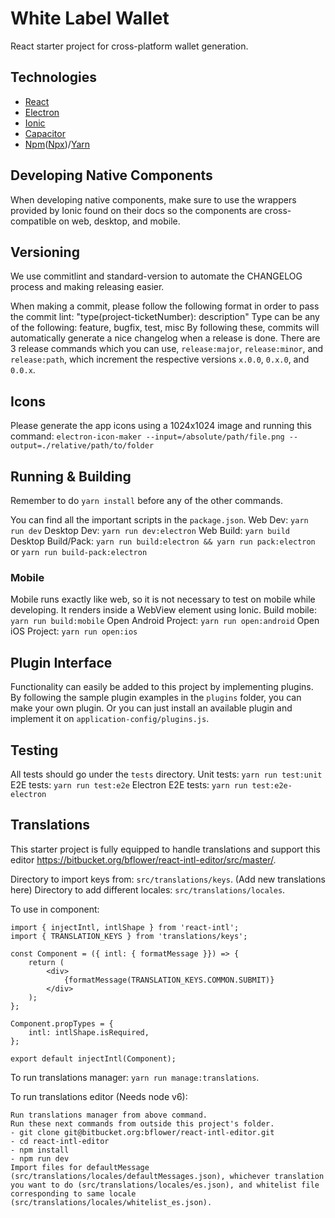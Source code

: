 # White Label Wallet

React starter project for cross-platform wallet generation.

## Technologies

- [React](https://github.com/facebook/react)
- [Electron](https://github.com/electron/electron)
- [Ionic](https://github.com/ionic-team/ionic)
- [Capacitor](https://github.com/ionic-team/capacitor)
- [Npm](https://github.com/npm/npm)([Npx](https://github.com/npm/npx))/[Yarn](https://github.com/yarnpkg/yarn)

## Developing Native Components

When developing native components, make sure to use the wrappers provided by Ionic found on their docs so the components are cross-compatible on web, desktop, and mobile.

## Versioning

We use commitlint and standard-version to automate the CHANGELOG process and making releasing easier.

When making a commit, please follow the following format in order to pass the commit lint: "type(project-ticketNumber): description"
Type can be any of the following: feature, bugfix, test, misc
By following these, commits will automatically generate a nice changelog when a release is done.
There are 3 release commands which you can use, `release:major`, `release:minor`, and `release:path`, which increment the respective versions `x.0.0`, `0.x.0`, and `0.0.x`.

## Icons

Please generate the app icons using a 1024x1024 image and running this command:
`electron-icon-maker --input=/absolute/path/file.png --output=./relative/path/to/folder`

## Running & Building

Remember to do `yarn install` before any of the other commands.

You can find all the important scripts in the `package.json`.
Web Dev: `yarn run dev`
Desktop Dev: `yarn run dev:electron`
Web Build: `yarn build`
Desktop Build/Pack: `yarn run build:electron && yarn run pack:electron` or `yarn run build-pack:electron`

### Mobile

Mobile runs exactly like web, so it is not necessary to test on mobile while developing.
It renders inside a WebView element using Ionic.
Build mobile: `yarn run build:mobile`
Open Android Project: `yarn run open:android`
Open iOS Project: `yarn run open:ios`

## Plugin Interface

Functionality can easily be added to this project by implementing plugins. By following the sample plugin examples in the `plugins` folder, you can make your own plugin. Or you can just install an available plugin and implement it on `application-config/plugins.js`.

## Testing

All tests should go under the `tests` directory.
Unit tests: `yarn run test:unit`
E2E tests: `yarn run test:e2e`
Electron E2E tests: `yarn run test:e2e-electron`

## Translations

This starter project is fully equipped to handle translations and support this editor https://bitbucket.org/bflower/react-intl-editor/src/master/.

Directory to import keys from: `src/translations/keys`. (Add new translations here)
Directory to add different locales: `src/translations/locales`.

To use in component:
```
import { injectIntl, intlShape } from 'react-intl';
import { TRANSLATION_KEYS } from 'translations/keys';

const Component = ({ intl: { formatMessage }}) => {
    return (
        <div>
            {formatMessage(TRANSLATION_KEYS.COMMON.SUBMIT)}
        </div>
    );
};

Component.propTypes = {
    intl: intlShape.isRequired,
};

export default injectIntl(Component);
```

To run translations manager: `yarn run manage:translations`.

To run translations editor (Needs node v6):
```
Run translations manager from above command.
Run these next commands from outside this project's folder.
- git clone git@bitbucket.org:bflower/react-intl-editor.git
- cd react-intl-editor
- npm install
- npm run dev
Import files for defaultMessage (src/translations/locales/defaultMessages.json), whichever translation you want to do (src/translations/locales/es.json), and whitelist file corresponding to same locale (src/translations/locales/whitelist_es.json).
```
